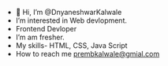 - 👋 Hi, I’m @DnyaneshwarKalwale
- I’m interested in Web devlopment.
- Frontend Devloper
- I’m am fresher.
- My skills- HTML, CSS, Java Script
- How to reach me prembkalwale@gmial.com

<!---
DnyaneshwarKalwale/DnyaneshwarKalwale is a ✨ special ✨ repository because its `README.md` (this file) appears on your GitHub profile.
You can click the Preview link to take a look at your changes.
--->
